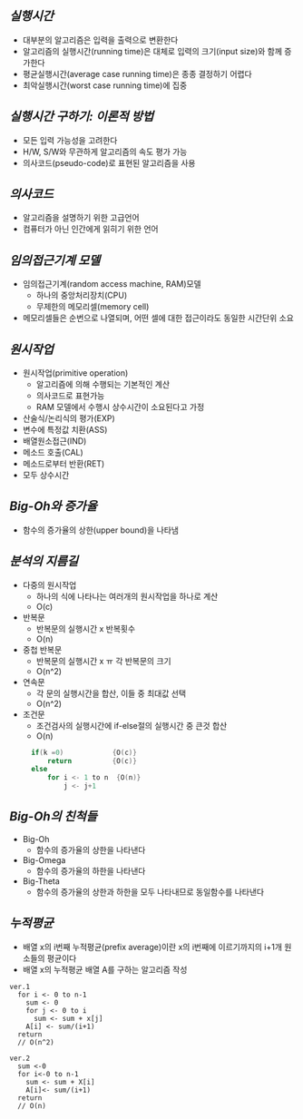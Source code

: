 ## <em> 실행시간 </em>

- 대부분의 알고리즘은 입력을 출력으로 변환한다
- 알고리즘의 실행시간(running time)은 대체로 입력의 크기(input size)와 함께 증가한다
- 평균실행시간(average case running time)은 종종 결정하기 어렵다
- 최악실행시간(worst case running time)에 집중

## <em> 실행시간 구하기: 이론적 방법 </em>

- 모든 입력 가능성을 고려한다
- H/W, S/W와 무관하게 알고리즘의 속도 평가 가능
- 의사코드(pseudo-code)로 표현된 알고리즘을 사용

## <em> 의사코드 </em>

- 알고리즘을 설명하기 위한 고급언어
- 컴퓨터가 아닌 인간에게 읽히기 위한 언어

## <em> 임의접근기계 모델 </em>

- 임의접근기계(random access machine, RAM)모델
  - 하나의 중앙처리장치(CPU)
  - 무제한의 메모리셀(memory cell)
- 메모리셀들은 순번으로 나열되며, 어떤 셀에 대한 접근이라도 동일한 시간단위 소요

## <em> 원시작업 </em>

- 원시작업(primitive operation)
  - 알고리즘에 의해 수행되는 기본적인 계산
  - 의사코드로 표현가능
  - RAM 모델에서 수행시 상수시간이 소요된다고 가정
- 산술식/논리식의 평가(EXP)
- 변수에 특정값 치환(ASS)
- 배열원소접근(IND)
- 메소드 호출(CAL)
- 메소드로부터 반환(RET)
- 모두 상수시간

## <em> Big-Oh와 증가율 </em>

- 함수의 증가율의 상한(upper bound)을 나타냄

## <em> 분석의 지름길 </em>

- 다중의 원시작업
  - 하나의 식에 나타나는 여러개의 원시작업을 하나로 계산
  - O(c)
- 반복문
  - 반복문의 실행시간 x 반복횟수
  - O(n)
- 중첩 반복문
  - 반복문의 실행시간 x ㅠ 각 반복문의 크기
  - O(n^2)
- 연속문
  - 각 문의 실행시간을 합산, 이들 중 최대값 선택
  - O(n^2)
- 조건문
  - 조건검사의 실행시간에 if-else절의 실행시간 중 큰것 합산
  - O(n)
  ```c
    if(k =0)            {O(c)}
        return          {O(c)}
    else
        for i <- 1 to n  {O(n)}
            j <- j+1
  ```

## <em> Big-Oh의 친척들 </em>

- Big-Oh
  - 함수의 증가율의 상한을 나타낸다
- Big-Omega
  - 함수의 증가율의 하한을 나타낸다
- Big-Theta
  - 함수의 증가율의 상한과 하한을 모두 나타내므로 동일함수를 나타낸다

## <em> 누적평균 </em>

- 배열 x의 i번째 누적평균(prefix average)이란 x의 i번째에 이르기까지의 i+1개 원소들의 평균이다
- 배열 x의 누적평균 배열 A를 구하는 알고리즘 작성

```
ver.1
  for i <- 0 to n-1
    sum <- 0
    for j <- 0 to i
      sum <- sum + x[j]
    A[i] <- sum/(i+1)
  return
  // O(n^2)
```

```
ver.2
  sum <-0
  for i<-0 to n-1
    sum <- sum + X[i]
    A[i]<- sum/(i+1)
  return
  // O(n)
```
